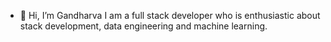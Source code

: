 - 👋 Hi, I’m Gandharva
I am a full stack developer who is enthusiastic about stack development, data engineering and machine learning.
